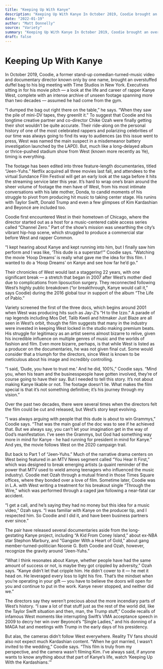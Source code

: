 ```yaml
---
title: "Keeping Up With Kanye"
description: "Keeping Up With Kanye In October 2019, Coodie brought an overstuffed duffel bag to his big meeting with Time Studios in New York. The footage has been edited into three feature-length documentaries, t..."
date: "2022-01-19"
author: "Matt Donnelly"
source: "Variety"
summary: "Keeping Up With Kanye In October 2019, Coodie brought an overstuffed duffel bag to his big meeting with Time Studios in New York. The footage has been edited into three feature-length documentaries, titled “Jeen-Yuhs” Netflix acquired all three movies last fall. It’s hard to wrap one’s brain around the sheer volume of footage the men have of West."
draft: false
---
```


# Keeping Up With Kanye

In October 2019, Coodie, a former stand-up comedian-turned-music video and documentary director known only by one name, brought an overstuffed duffel bag to his big meeting with Time Studios in New York. Executives sitting in for his movie pitch — a look at the life and career of rapper Kanye West, complete with an intense archive of unseen footage spanning more than two decades — assumed he had come from the gym.

“I dumped the bag out right there on the table,” he says. “When they saw the pile of mini-DV tapes, they greenlit it.” To suggest that Coodie and his longtime creative partner and co-director Chike Ozah were finally getting their shot wouldn’t be quite accurate. Their ride-along on the personal history of one of the most celebrated rappers and polarizing celebrities of our time was always going to find its way to audiences (as this issue went to press, West was named the main suspect in a misdemeanor battery investigation launched by the LAPD). But, much like a long-delayed album or thrice-pushed stadium show from West (known more recently as Ye), timing is everything.

The footage has been edited into three feature-length documentaries, titled “Jeen-Yuhs.” Netflix acquired all three movies last fall, and attendees to the virtual Sundance Film Festival will get an early look at the saga before it hits the streaming service later this year. It’s hard to wrap one’s brain around the sheer volume of footage the men have of West, from his most intimate conversations with his late mother, Donda, to candid moments of his struggle to pivot from producing hit music to taking center stage. His runins with Taylor Swift, Donald Trump and even a few glimpses of Kim Kardashian and Beyoncé are included too.

Coodie first encountered West in their hometown of Chicago, where the director started out as a host for a music-centered cable access series called “Channel Zero.” Part of the show’s mission was unearthing the city’s vibrant hip-hop scene, which struggled to produce a commercial star before West and rapper Common.

“I kept hearing about Kanye and kept running into him, but I finally saw him perform and I was like, ‘This dude is a superstar!’” Coodie says. “Watching the movie ‘Hoop Dreams’ is really what gave me the idea for this film. I wanted to do a ‘Hoop Dreams’ on Kanye and see how far he’d go.”

Their chronicles of West would last a staggering 22 years, with one significant break — a stretch that began in 2007 after West’s mother died due to complications from liposuction surgery. They reconnected following West’s highly public breakdown (“or breakthrough, Kanye would call it,” says Coodie) during the 2016 global tour in support of the album “The Life of Pablo.”

Variety screened the first of the three docs, which begins around 2001 when West was producing hits such as Jay-Z’s “H to the Izzo.” A parade of rap legends including Mos Def, Talib Kweli and hitmaker Just Blaze are all seen in West’s orbit, though the film suggests that many in the industry were invested in keeping West locked in the studio making premium beats. His struggle for legitimacy as an artist seems almost bizarre to relive, given his incredible influence on multiple genres of music and the worlds of fashion and film. Even more bizarre, perhaps, is that while West is listed as a producer on the documentaries, he was not given final cut. Some would consider that a triumph for the directors, since West is known to be meticulous about his image and incredibly controlling.

“I said, ‘Dude, you have to trust me.’ And he did, 100%,” Coodie says. “Mind you, when his team and the businesspeople have gotten involved, they’re of course going to have their say. But I needed to tell this story. It’s not about making Kanye likable or not. The footage doesn’t lie. What makes the film special is that it’s not something definitive; it’s his journey through my vision.”

Over the past two decades, there were several times when the directors felt the film could be cut and released, but West’s story kept evolving.

“I was always arguing with people that this dude is about to win Grammys,” Coodie says. “That was the main goal of the doc was to see if he achieved that. But we always say, you can’t let your imagination get in the way of God’s manifestation. I’ve seen the Grammys, but God had something way more in mind for Kanye - he had running for president in mind for Kanye.” And yes, the movie follows West on the 2020 campaign trail.

But back to Part 1 of “Jeen-Yuhs.” Much of the narrative drama centers on West being featured in an MTV News segment called “You Hear It First,” which was designed to break emerging artists (a quaint reminder of the power that MTV used to wield among teenagers who influenced the music industry). Coodie met Ozah through a mutual friend in those Times Square offices, where they bonded over a love of film. Sometime later, Coodie was in L.A. with West writing a treatment for his breakout single “Through the Wire,” which was performed through a caged jaw following a near-fatal car accident.

“I get a call, and he’s saying they had no money but this idea for a music video,” Ozah says. “I was familiar with Kanye on the producer tip, and I respected him. So Coodie and I did it, and have been business partners ever since.”

The pair have released several documentaries aside from the long-gestating Kanye project, including “A Kid From Coney Island,” about ex-NBA star Stephon Marbury, and “Gangster With a Heart of Gold,” about gang member-turned-politician Noonie G. Both Coodie and Ozah, however, recognize the gravity around “Jeen-Yuhs.”

“What I think resonates about Kanye, whether people have had the same amount of success or not, is maybe they got crippled by adversity,” Ozah says. “Kanye didn’t let that cripple him. He didn’t cower to it — he met it head on. He leveraged every loss to light his fire. That’s the mindset when you’re operating in your gift — you have to believe the doors will open for you and continue to put in the work. Kanye never stopped, and neither did we.”

The directors say they weren’t precious about the more incendiary parts of West’s history. “I saw a lot of that stuff just as the rest of the world did, like the Taylor Swift situation and then, man, the Trump stuff,” Coodie recalls of infamous West moments like interrupting Swift’s VMA acceptance speech in 2009 to decry her win over Beyoncé’s “Single Ladies,” and his donning of a MAGA hat and meetings with Trump in the early days of his presidency.

But alas, the cameras didn’t follow West everywhere. Reality TV fans should also not expect much Kardashian content. “When he got married, I wasn’t invited to the wedding,” Coodie says. “This film is truly from my perspective, and the camera wasn’t filming Kim. I’ve always said, if anyone wants to know anything about that part of Kanye’s life, watch ‘Keeping Up With the Kardashians.’”
